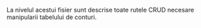 
La nivelul acestui fisier sunt descrise toate rutele CRUD necesare manipularii tabelului de conturi.
